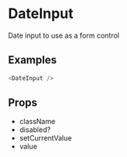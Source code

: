 # DateInput

Date input to use as a form control

## Examples

```javascript
<DateInput />
```

## Props

- className
- disabled?
- setCurrentValue
- value
